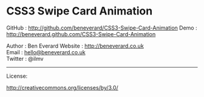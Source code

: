# CSS3 Swipe Card Animation

GitHub  : http://github.com/beneverard/CSS3-Swipe-Card-Animation
Demo    : http://beneverard.github.com/CSS3-Swipe-Card-Animation  

Author  : Ben Everard
Website : http://beneverard.co.uk  
Email   : hello@beneverard.co.uk  
Twitter : @ilmv  

***

License:

http://creativecommons.org/licenses/by/3.0/